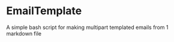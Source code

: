 EmailTemplate
=============

A simple bash script for making multipart templated emails from 1 markdown file
